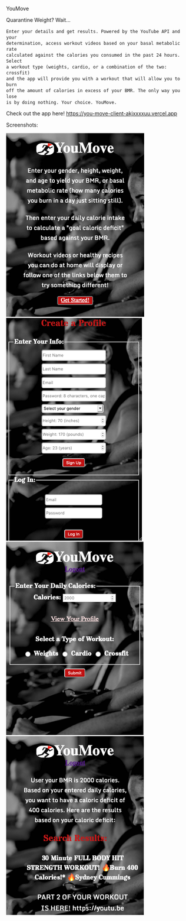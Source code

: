 YouMove

Quarantine Weight? Wait...

    Enter your details and get results. Powered by the YouTube API and your  
    determination, access workout videos based on your basal metabolic rate  
    calculated against the calories you consumed in the past 24 hours. Select  
    a workout type (weights, cardio, or a combination of the two: crossfit)  
    and the app will provide you with a workout that will allow you to burn  
    off the amount of calories in excess of your BMR. The only way you lose  
    is by doing nothing. Your choice. YouMove.

Check out the app here!
    https://you-move-client-akjxxxxuu.vercel.app

Screenshots:

<img src='./src/home-page.png' alt='screenshot of home page'><img src='./src/login-page.png' alt='screenshot of login page'><img src='./src/entry-page.png' alt='screenshot of entry page'><img src='./src/results-page.png' alt='screenshot of results page'>